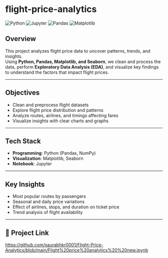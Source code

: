 # flight-price-analytics

![Python](https://img.shields.io/badge/Python-3.8+-blue.svg)
![Jupyter](https://img.shields.io/badge/Jupyter-Notebook-orange.svg)
![Pandas](https://img.shields.io/badge/Pandas-Data%20Analysis-yellow.svg)
![Matplotlib](https://img.shields.io/badge/Matplotlib-Visualization-green.svg)


## Overview
This project analyzes flight price data to uncover patterns, trends, and insights.  
Using **Python, Pandas, Matplotlib, and Seaborn**, we clean and process the data, perform **Exploratory Data Analysis (EDA)**, and visualize key findings to understand the factors that impact flight prices.

---

## Objectives
- Clean and preprocess flight datasets  
- Explore flight price distribution and patterns  
- Analyze routes, airlines, and timings affecting fares  
- Visualize insights with clear charts and graphs  

---

## Tech Stack
- **Programming**: Python (Pandas, NumPy)  
- **Visualization**: Matplotlib, Seaborn  
- **Notebook**: Jupyter  

---

## Key Insights
- Most popular routes by passengers  
- Seasonal and daily price variations  
- Effect of airlines, stops, and duration on ticket price  
- Trend analysis of flight availability  

---

## 📂 Project Link
https://github.com/saurabhkr0001/Flight-Price-Analytics/blob/main/Flight%20price%20analytics%20%20new.ipynb




